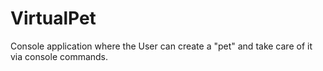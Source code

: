 # VirtualPet
Console application where the User can create a "pet" and take care of it via console commands.
